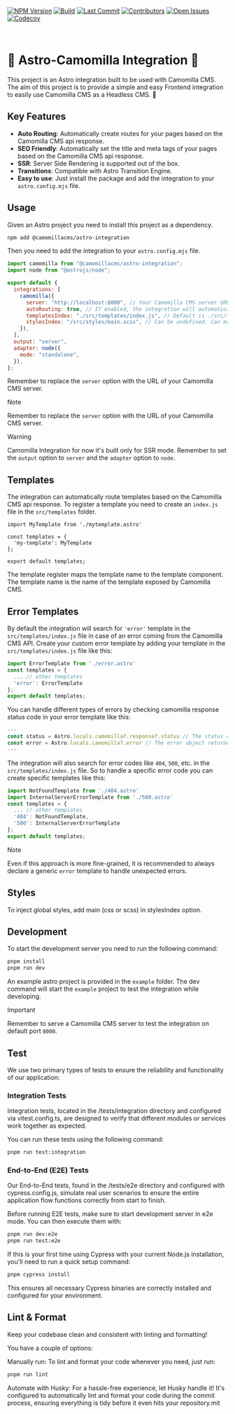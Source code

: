 
[![NPM Version](https://img.shields.io/npm/v/%40camomillacms%2Fastro-integration?style=flat-square)](https://www.npmjs.com/package/@camomillacms/astro-integration)
[![Build](https://img.shields.io/github/actions/workflow/status/camomillacms/astro-camomilla-integration/ci.yml?branch=master&style=flat-square)](https://github.com/camomillacms/astro-camomilla-integration/actions)
[![Last Commit](https://img.shields.io/github/last-commit/camomillacms/astro-camomilla-integration?style=flat-square)](https://github.com/camomillacms/astro-camomilla-integration/commits/master)
[![Contributors](https://img.shields.io/github/contributors/camomillacms/astro-camomilla-integration?style=flat-square)](https://github.com/camomillacms/astro-camomilla-integration/graphs/contributors)
[![Open Issues](https://img.shields.io/github/issues/camomillacms/astro-camomilla-integration?style=flat-square)](https://github.com/camomillacms/astro-camomilla-integration/issues)
[![Codecov](https://img.shields.io/codecov/c/github/camomillacms/astro-camomilla-integration?style=flat-square)](https://app.codecov.io/gh/camomillacms/astro-camomilla-integration/tree/master/camomilla)

<br>

# 🌟 Astro-Camomilla Integration 🌟

This project is an Astro integration built to be used with Camomilla CMS.
The aim of this project is to provide a simple and easy Frontend integration to easily use Camomilla CMS as a Headless CMS. 🚀

## Key Features

- **Auto Routing**: Automatically create routes for your pages based on the Camomilla CMS api response.
- **SEO Friendly**: Automatically set the title and meta tags of your pages based on the Camomilla CMS api response.
- **SSR**: Server Side Rendering is supported out of the box.
- **Transitions**: Compatible with Astro Transition Engine.
- **Easy to use**: Just install the package and add the integration to your `astro.config.mjs` file.

## Usage

Given an Astro project you need to install this project as a dependency.

```bash
npm add @camomillacms/astro-integration
```

Then you need to add the integration to your `astro.config.mjs` file.

```javascript
import camomilla from "@camomillacms/astro-integration";
import node from "@astrojs/node";

export default {
  integrations: [
    camomilla({
      server: "http://localhost:8000", // Your Camomilla CMS server URL
      autoRouting: true, // If enabled, the integration will automatically create routes for your pages based on the Camomilla CMS api response.
      templatesIndex: "./src/templates/index.js", // Default is ./src/templates/index.js
      stylesIndex: "/src/styles/main.scss", // Can be undefined. Can manage only css or scss
    }),
  ],
  output: "server",
  adapter: node({
    mode: "standalone",
  }),
};
```

Remember to replace the `server` option with the URL of your Camomilla CMS server.

> [!NOTE]  
> Remember to replace the `server` option with the URL of your Camomilla CMS server.

> [!WARNING]  
> Camomilla Integration for now it's built only for SSR mode. Remember to set the `output` option to `server` and the `adapter` option to `node`.

## Templates

The integration can automatically route templates based on the Camomilla CMS api response.
To register a template you need to create an `index.js` file in the `src/templates` folder.

```
import MyTemplate from './mytemplate.astro'

const templates = {
  'my-template': MyTemplate
};

export default templates;
```

The template register maps the template name to the template component.
The template name is the name of the template exposed by Camomilla CMS.

## Error Templates

By default the integration will search for `'error'` template in the `src/templates/index.js` file in case of an error coming from the Camomilla CMS API.
Create your custom error template by adding your template in the `src/templates/index.js` file like this:

```javascript
import ErrorTemplate from './error.astro'
const templates = {
  ... // other templates
  'error': ErrorTemplate
};
export default templates;
```

You can handle different types of errors by checking camomilla response status code in your error template like this:

```javascript
---
const status = Astro.locals.camomilla?.response?.status // The status code of the response
const error = Astro.locals.camomilla?.error // The error object returned by Camomilla CMS
---
```

The integration will also search for error codes like `404`, `500`, etc. in the `src/templates/index.js` file.
So to handle a specific error code you can create specific templates like this:

```javascript
import NotFoundTemplate from './404.astro'
import InternalServerErrorTemplate from './500.astro'
const templates = {
  ... // other templates
  '404': NotFoundTemplate,
  '500': InternalServerErrorTemplate
};
export default templates;
```
> [!NOTE]  
>Even if this approach is more fine-grained, it is recommended to always declare a generic `error` template to handle unexpected errors.


## Styles

To inject global styles, add main (css or scss) in stylesIndex option.

## Development

To start the development server you need to run the following command:

```bash
pnpm install
pnpm run dev
```

An example astro project is provided in the `example` folder.
The dev command will start the `example` project to test the integration while developing.

> [!IMPORTANT]  
> Remember to serve a Camomilla CMS server to test the integration on default port `8000`.

## Test

We use two primary types of tests to ensure the reliability and functionality of our application:

### Integration Tests
Integration tests, located in the /tests/integration directory and configured via vitest.config.ts, are designed to verify that different modules or services work together as expected.

You can run these tests using the following command:
```bash
pnpm run test:integration
```

### End-to-End (E2E) Tests
Our End-to-End tests, found in the /tests/e2e directory and configured with cypress.config.js, simulate real user scenarios to ensure the entire application flow functions correctly from start to finish.

Before running E2E tests, make sure to start development server in e2e mode. You can then execute them with:
```bash
pnpm run dev:e2e
pnpm run test:e2e
```

If this is your first time using Cypress with your current Node.js installation, you'll need to run a quick setup command:

```bash
pnpm cypress install
```
This ensures all necessary Cypress binaries are correctly installed and configured for your environment.

## Lint & Format

Keep your codebase clean and consistent with linting and formatting!

You have a couple of options:

Manually run: To lint and format your code whenever you need, just run:

```bash
pnpm run lint
```

Automate with Husky: For a hassle-free experience, let Husky handle it! It's configured to automatically lint and format your code during the commit process, ensuring everything is tidy before it even hits your repository.mit
